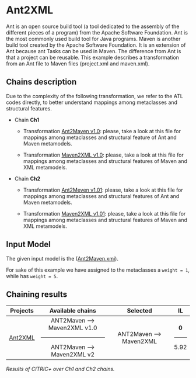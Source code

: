 # Ant2XML
Ant is an open source build tool (a tool dedicated to the assembly of the different pieces of a program) from the Apache Software Foundation. Ant is the most commonly used build tool for Java programs. Maven is another build tool created by the Apache Software Foundation. It is an extension of Ant because ant Tasks can be used in Maven. The difference from Ant is that a project can be reusable. This example describes a transformation from an Ant file to Maven files (project.xml and maven.xml).

## Chains description
Due to the complexity of the following transformation, we refer to the ATL codes directly, to better understand mappings among metaclasses and structural features.

 - Chain **Ch1**
   - Transformation [Ant2Maven v1.0](../tool/case_study/Ant2Maven2XML/v1.0/Ant2Maven.atl): please, take a look at this file for mappings among metaclasses and structural feature of Ant and Maven metamodels.

   - Transformation [Maven2XML v1.0](../tool/case_study/Ant2Meven2XML/v1.0/Maven2XML.atl): please, take a look at this file for mappings among metaclasses and structural features of Maven and XML metamodels.

  - Chain **Ch2**
    - Transformation [Ant2Meven v1.01](../tool/case_study/Ant2Maven2XML/v1.01/Ant2Maven.atl): please, take a look at this file for mappings among metaclasses and structural features of Ant and Maven metamodels.
    
    - Transformation [Maven2XML v1.01](../tool/case_study/Table2HTML2XML/v1.6/HTML2XML.atl): please, take a look at this file for mappings among metaclasses and structural features of Maven and XML metamodels.


## Input Model

The given input model is the ([Ant2Maven.xmi](../tool/case_study/Ant2Maven2XML/Ant2Maven.xmi)).

For sake of this example we have assigned to the  metaclasses a ```weight = 1```, while has ```weight = 5```.

## Chaining results

| Projects  |  Available chains |  Selected |  IL |
|  :---:       |:---:|:---:|:---:|
| [Ant2XML](wiki/ant.md)      | ANT2Maven --> Maven2XML v1.0 <hr/> ANT2Maven --> Maven2XML v2  | ANT2Maven --> Maven2XML  | **0** <hr/> 5.92  |

<em>Results of CITRIC+ over Ch1 and Ch2 chains.</em>

